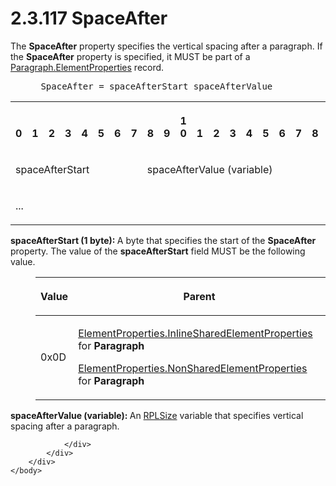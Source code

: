 <html dir="LTR" xmlns:mshelp="http://msdn.microsoft.com/mshelp" xmlns:ddue="http://ddue.schemas.microsoft.com/authoring/2003/5" xmlns:xlink="http://www.w3.org/1999/xlink" xmlns:tool="http://www.microsoft.com/tooltip">
    <head>
        <meta http-equiv="Content-Type" content="text/html; CHARSET=utf-8"></meta>
        <meta name="save" content="history"></meta>
        <title>2.3.117 SpaceAfter</title>
        <xml>
            <mshelp:toctitle title="2.3.117 SpaceAfter"></mshelp:toctitle>
            <mshelp:rltitle title="[MS-RPL]: SpaceAfter"></mshelp:rltitle>
            <mshelp:keyword index="A" term="7482a298-55f7-4580-844c-5d7b66abbcaf"></mshelp:keyword>
            <mshelp:attr name="DCSext.ContentType" value="open specification"></mshelp:attr>
            <mshelp:attr name="AssetID" value="7482a298-55f7-4580-844c-5d7b66abbcaf"></mshelp:attr>
            <mshelp:attr name="TopicType" value="kbRef"></mshelp:attr>
            <mshelp:attr name="DCSext.Title" value="[MS-RPL]: SpaceAfter" />
        </xml>
    </head>
    <body>
        <div id="header">
            <h1 class="heading">2.3.117 SpaceAfter</h1>
        </div>
        <div id="mainSection">
            <div id="mainBody">
                <div id="allHistory" class="saveHistory"></div>
                <div id="sectionSection0" class="section" name="collapseableSection">
                    

<p>The <b>SpaceAfter</b> property specifies the vertical
spacing after a paragraph. If the <b>SpaceAfter</b> property is specified, it
MUST be part of a <a href="d7f6cef2-01c6-4562-a4a0-5f205d79963e.md">Paragraph.ElementProperties</a>
record.</p>

<dl>
<dd>
<div><pre> SpaceAfter = spaceAfterStart spaceAfterValue
</pre></div>
</dd></dl>

<table>
 <tr>
  <th><p><br>0</p></th>
  <th><p><br>1</p></th>
  <th><p><br>2</p></th>
  <th><p><br>3</p></th>
  <th><p><br>4</p></th>
  <th><p><br>5</p></th>
  <th><p><br>6</p></th>
  <th><p><br>7</p></th>
  <th><p><br>8</p></th>
  <th><p><br>9</p></th>
  <th><p>1<br>0</p></th>
  <th><p><br>1</p></th>
  <th><p><br>2</p></th>
  <th><p><br>3</p></th>
  <th><p><br>4</p></th>
  <th><p><br>5</p></th>
  <th><p><br>6</p></th>
  <th><p><br>7</p></th>
  <th><p><br>8</p></th>
  <th><p><br>9</p></th>
  <th><p>2<br>0</p></th>
  <th><p><br>1</p></th>
  <th><p><br>2</p></th>
  <th><p><br>3</p></th>
  <th><p><br>4</p></th>
  <th><p><br>5</p></th>
  <th><p><br>6</p></th>
  <th><p><br>7</p></th>
  <th><p><br>8</p></th>
  <th><p><br>9</p></th>
  <th><p>3<br>0</p></th>
  <th><p><br>1</p></th>
 </tr>
 <tr>
  <td colspan="8">
  <p>spaceAfterStart</p>
  </td>
  <td colspan="24">
  <p>spaceAfterValue
  (variable)</p>
  </td>
 </tr>
 <tr>
  <td colspan="32">
  <p>...</p>
  </td>
 </tr>
</table>

<p><b>spaceAfterStart (1 byte): </b>A byte that
specifies the start of the <b>SpaceAfter</b> property. The value of the <b>spaceAfterStart</b>
field MUST be the following value.</p>

<dl>
<dd>
<table>
 <thead>
  <tr>
   <th>
   <p>Value</p>
   </th>
   <th>
   <p>Parent</p>
   </th>
  </tr>
 </thead>
 <tr>
  <td>
  <p>0x0D</p>
  </td>
  <td>
  <p><a href="23d76278-cee5-45ee-a361-a9d94d6d3300.md">ElementProperties.InlineSharedElementProperties</a>
  for <b>Paragraph</b></p>
  <p><a href="1b1b7882-84bb-47d4-a3d2-b020b8d23d7a.md">ElementProperties.NonSharedElementProperties</a>
  for <b>Paragraph</b></p>
  </td>
 </tr>
</table>
</dd></dl>

<p><b>spaceAfterValue (variable): </b>An <a href="7d5e716b-a059-4bd9-9462-0309243f7204.md">RPLSize</a> variable that
specifies vertical spacing after a paragraph.</p>


                </div>
            </div>
        </div>
    </body>
</html>